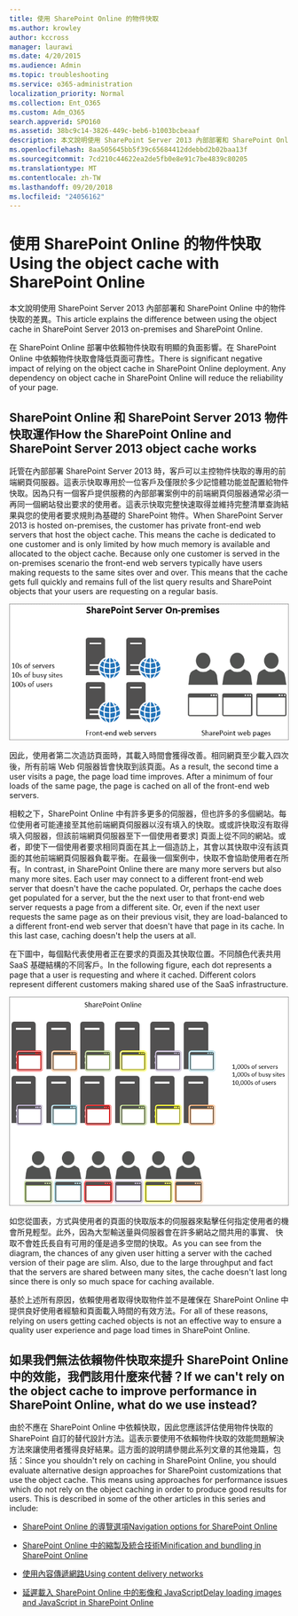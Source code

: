 ```yaml
---
title: 使用 SharePoint Online 的物件快取
ms.author: krowley
author: kccross
manager: laurawi
ms.date: 4/20/2015
ms.audience: Admin
ms.topic: troubleshooting
ms.service: o365-administration
localization_priority: Normal
ms.collection: Ent_O365
ms.custom: Adm_O365
search.appverid: SPO160
ms.assetid: 38bc9c14-3826-449c-beb6-b1003bcbeaaf
description: 本文說明使用 SharePoint Server 2013 內部部署和 SharePoint Online 中的物件快取的差異。
ms.openlocfilehash: 8aa505645bb5f39c65684412ddebbd2b02baa13f
ms.sourcegitcommit: 7cd210c44622ea2de5fb0e8e91c7be4839c80205
ms.translationtype: MT
ms.contentlocale: zh-TW
ms.lasthandoff: 09/20/2018
ms.locfileid: "24056162"
---
```

# <a name="using-the-object-cache-with-sharepoint-online"></a><span data-ttu-id="6c439-103">使用 SharePoint Online 的物件快取</span><span class="sxs-lookup"><span data-stu-id="6c439-103">Using the object cache with SharePoint Online</span></span>

<span data-ttu-id="6c439-104">本文說明使用 SharePoint Server 2013 內部部署和 SharePoint Online 中的物件快取的差異。</span><span class="sxs-lookup"><span data-stu-id="6c439-104">This article explains the difference between using the object cache in SharePoint Server 2013 on-premises and SharePoint Online.</span></span>
  
<span data-ttu-id="6c439-p101">在 SharePoint Online 部署中依賴物件快取有明顯的負面影響。在 SharePoint Online 中依賴物件快取會降低頁面可靠性。</span><span class="sxs-lookup"><span data-stu-id="6c439-p101">There is significant negative impact of relying on the object cache in SharePoint Online deployment. Any dependency on object cache in SharePoint Online will reduce the reliability of your page.</span></span> 
  
## <a name="how-the-sharepoint-online-and-sharepoint-server-2013-object-cache-works"></a><span data-ttu-id="6c439-107">SharePoint Online 和 SharePoint Server 2013 物件快取運作</span><span class="sxs-lookup"><span data-stu-id="6c439-107">How the SharePoint Online and SharePoint Server 2013 object cache works</span></span>

<span data-ttu-id="6c439-p102">託管在內部部署 SharePoint Server 2013 時，客戶可以主控物件快取的專用的前端網頁伺服器。這表示快取專用於一位客戶及僅限於多少記憶體功能並配置給物件快取。因為只有一個客戶提供服務的內部部署案例中的前端網頁伺服器通常必須一再同一個網站發出要求的使用者。這表示快取完整快速取得並維持完整清單查詢結果與您的使用者要求規則為基礎的 SharePoint 物件。</span><span class="sxs-lookup"><span data-stu-id="6c439-p102">When SharePoint Server 2013 is hosted on-premises, the customer has private front-end web servers that host the object cache. This means the cache is dedicated to one customer and is only limited by how much memory is available and allocated to the object cache. Because only one customer is served in the on-premises scenario the front-end web servers typically have users making requests to the same sites over and over. This means that the cache gets full quickly and remains full of the list query results and SharePoint objects that your users are requesting on a regular basis.</span></span>
  
![顯示到內部部署前端網頁伺服器的流量和負載](media/a0d38b36-4909-4abb-8d4e-4930814bb3de.png)
  
<span data-ttu-id="6c439-p103">因此，使用者第二次造訪頁面時，其載入時間會獲得改善。相同網頁至少載入四次後，所有前端 Web 伺服器皆會快取到該頁面。</span><span class="sxs-lookup"><span data-stu-id="6c439-p103">As a result, the second time a user visits a page, the page load time improves. After a minimum of four loads of the same page, the page is cached on all of the front-end web servers.</span></span>
  
<span data-ttu-id="6c439-p104">相較之下，SharePoint Online 中有許多更多的伺服器，但也許多的多個網站。每位使用者可能連接至其他前端網頁伺服器以沒有填入的快取。或或許快取沒有取得填入伺服器，但該前端網頁伺服器至下一個使用者要求] 頁面上從不同的網站。或者，即使下一個使用者要求相同頁面在其上一個造訪上，其會以其快取中沒有該頁面的其他前端網頁伺服器負載平衡。在最後一個案例中，快取不會協助使用者在所有。</span><span class="sxs-lookup"><span data-stu-id="6c439-p104">In contrast, in SharePoint Online there are many more servers but also many more sites. Each user may connect to a different front-end web server that doesn't have the cache populated. Or, perhaps the cache does get populated for a server, but the the next user to that front-end web server requests a page from a different site. Or, even if the next user requests the same page as on their previous visit, they are load-balanced to a different front-end web server that doesn't have that page in its cache. In this last case, caching doesn't help the users at all.</span></span>
  
<span data-ttu-id="6c439-p105">在下圖中，每個點代表使用者正在要求的頁面及其快取位置。不同顏色代表共用 SaaS 基礎結構的不同客戶。</span><span class="sxs-lookup"><span data-stu-id="6c439-p105">In the following figure, each dot represents a page that a user is requesting and where it cached. Different colors represent different customers making shared use of the SaaS infrastructure.</span></span>
  
![顯示 SharePoint Online 中的物件快取結果](media/25d04011-ef83-4cb7-9e04-a6ed490f63c3.png)
  
<span data-ttu-id="6c439-p106">如您從圖表，方式與使用者的頁面的快取版本的伺服器來點擊任何指定使用者的機會所見輕型。此外，因為大型輸送量與伺服器會在許多網站之間共用的事實、 快取不會姓氏長自有可用的僅是過多空間的快取。</span><span class="sxs-lookup"><span data-stu-id="6c439-p106">As you can see from the diagram, the chances of any given user hitting a server with the cached version of their page are slim. Also, due to the large throughput and fact that the servers are shared between many sites, the cache doesn't last long since there is only so much space for caching available.</span></span>
  
<span data-ttu-id="6c439-125">基於上述所有原因，依賴使用者取得快取物件並不是確保在 SharePoint Online 中提供良好使用者經驗和頁面載入時間的有效方法。</span><span class="sxs-lookup"><span data-stu-id="6c439-125">For all of these reasons, relying on users getting cached objects is not an effective way to ensure a quality user experience and page load times in SharePoint Online.</span></span>
  
## <a name="if-we-cant-rely-on-the-object-cache-to-improve-performance-in-sharepoint-online-what-do-we-use-instead"></a><span data-ttu-id="6c439-126">如果我們無法依賴物件快取來提升 SharePoint Online 中的效能，我們該用什麼來代替？</span><span class="sxs-lookup"><span data-stu-id="6c439-126">If we can't rely on the object cache to improve performance in SharePoint Online, what do we use instead?</span></span>

<span data-ttu-id="6c439-p107">由於不應在 SharePoint Online 中依賴快取，因此您應該評估使用物件快取的 SharePoint 自訂的替代設計方法。這表示要使用不依賴物件快取的效能問題解決方法來讓使用者獲得良好結果。這方面的說明請參閱此系列文章的其他幾篇，包括：</span><span class="sxs-lookup"><span data-stu-id="6c439-p107">Since you shouldn't rely on caching in SharePoint Online, you should evaluate alternative design approaches for SharePoint customizations that use the object cache. This means using approaches for performance issues which do not rely on the object caching in order to produce good results for users. This is described in some of the other articles in this series and include:</span></span>
  
- [<span data-ttu-id="6c439-130">SharePoint Online 的導覽選項</span><span class="sxs-lookup"><span data-stu-id="6c439-130">Navigation options for SharePoint Online</span></span>](navigation-options-for-sharepoint-online.md)
    
- [<span data-ttu-id="6c439-131">SharePoint Online 中的縮製及統合技術</span><span class="sxs-lookup"><span data-stu-id="6c439-131">Minification and bundling in SharePoint Online</span></span>](minification-and-bundling-in-sharepoint-online.md)
    
- [<span data-ttu-id="6c439-132">使用內容傳遞網路</span><span class="sxs-lookup"><span data-stu-id="6c439-132">Using content delivery networks</span></span>](using-content-delivery-networks-with-sharepoint-online.md)
    
- [<span data-ttu-id="6c439-133">延遲載入 SharePoint Online 中的影像和 JavaScript</span><span class="sxs-lookup"><span data-stu-id="6c439-133">Delay loading images and JavaScript in SharePoint Online</span></span>](delay-loading-images-and-javascript-in-sharepoint-online.md)
    

